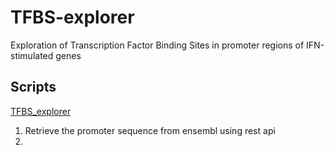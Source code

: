 # TFBS-explorer

Exploration of Transcription Factor Binding Sites in promoter regions of IFN-stimulated genes

## Scripts

[TFBS_explorer](scripts/TFBS_explorer_pipeline.ipynb)

1. Retrieve the promoter sequence from ensembl using rest api
2. 
